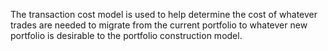 The transaction cost model is used to help determine the cost of whatever
trades are needed to migrate from the current portfolio to whatever new
portfolio is desirable to the portfolio construction model.